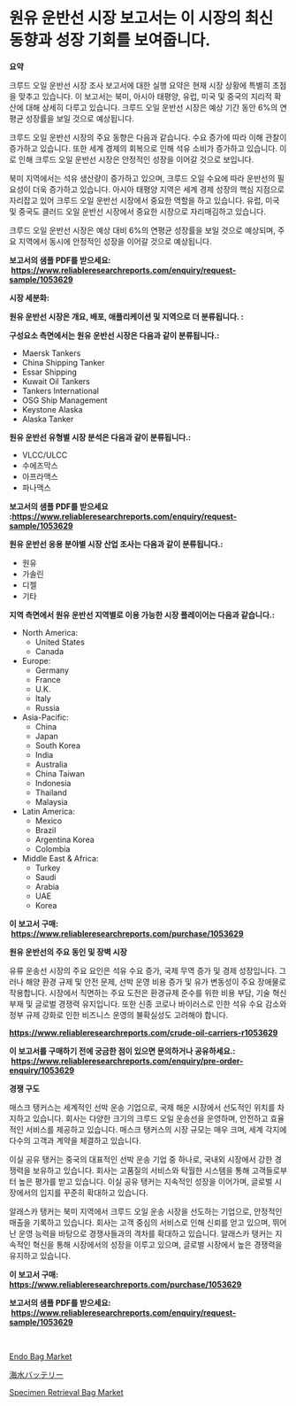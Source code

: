 <p><h1>원유 운반선 시장 보고서는 이 시장의 최신 동향과 성장 기회를 보여줍니다.</h1></p><p><strong>요약</strong></p>
<p><p>크루드 오일 운반선 시장 조사 보고서에 대한 실행 요약은 현재 시장 상황에 특별히 초점을 맞추고 있습니다. 이 보고서는 북미, 아시아 태평양, 유럽, 미국 및 중국의 지리적 확산에 대해 상세히 다루고 있습니다. 크루드 오일 운반선 시장은 예상 기간 동안 6%의 연평균 성장률을 보일 것으로 예상됩니다.</p><p>크루드 오일 운반선 시장의 주요 동향은 다음과 같습니다. 수요 증가에 따라 이해 관찰이 증가하고 있습니다. 또한 세계 경제의 회복으로 인해 석유 소비가 증가하고 있습니다. 이로 인해 크루드 오일 운반선 시장은 안정적인 성장을 이어갈 것으로 보입니다.</p><p>북미 지역에서는 석유 생산량이 증가하고 있으며, 크루드 오일 수요에 따라 운반선의 필요성이 더욱 증가하고 있습니다. 아시아 태평양 지역은 세계 경제 성장의 핵심 지점으로 자리잡고 있어 크루드 오일 운반선 시장에서 중요한 역할을 하고 있습니다. 유럽, 미국 및 중국도 클러드 오일 운반선 시장에서 중요한 시장으로 자리매김하고 있습니다.</p><p>크루드 오일 운반선 시장은 예상 대비 6%의 연평균 성장률을 보일 것으로 예상되며, 주요 지역에서 동시에 안정적인 성장을 이어갈 것으로 예상됩니다.</p></p>
<p><strong>보고서의 샘플 PDF를 받으세요: &nbsp;<a href="https://www.reliableresearchreports.com/enquiry/request-sample/1053629">https://www.reliableresearchreports.com/enquiry/request-sample/1053629</a></strong></p>
<p><strong>시장 세분화:</strong></p>
<p><strong> 원유 운반선 시장은 개요, 배포, 애플리케이션 및 지역으로 더 분류됩니다. :</strong></p>
<p><strong>구성요소 측면에서는 원유 운반선 시장은 다음과 같이 분류됩니다.:</strong></p>
<p><ul><li>Maersk Tankers</li><li>China Shipping Tanker</li><li>Essar Shipping</li><li>Kuwait Oil Tankers</li><li>Tankers International</li><li>OSG Ship Management</li><li>Keystone Alaska</li><li>Alaska Tanker</li></ul></p>
<p><strong> 원유 운반선 유형별 시장 분석은 다음과 같이 분류됩니다.:</strong></p>
<p><ul><li>VLCC/ULCC</li><li>수에즈막스</li><li>아프라맥스</li><li>파나맥스</li></ul></p>
<p><strong>보고서의 샘플 PDF를 받으세요 :<a href="https://www.reliableresearchreports.com/enquiry/request-sample/1053629">https://www.reliableresearchreports.com/enquiry/request-sample/1053629</a></strong></p>
<p><strong> 원유 운반선 응용 분야별 시장 산업 조사는 다음과 같이 분류됩니다.:</strong></p>
<p><ul><li>원유</li><li>가솔린</li><li>디젤</li><li>기타</li></ul></p>
<p><strong>지역 측면에서 원유 운반선 지역별로 이용 가능한 시장 플레이어는 다음과 같습니다.:</strong></p>
<p><ul>
    <li>
        North America:
        <ul>
            <li>United States</li>
            <li>Canada</li>
        </ul>
    </li>
    <li>
        Europe:
        <ul>
            <li>Germany</li>
            <li>France</li>
            <li>U.K.</li>
            <li>Italy</li>
            <li>Russia</li>
        </ul>
    </li>
    <li>
        Asia-Pacific:
        <ul>
            <li>China</li>
            <li>Japan</li>
            <li>South Korea</li>
            <li>India</li>
            <li>Australia</li>
            <li>China Taiwan</li>
            <li>Indonesia</li>
            <li>Thailand</li>
            <li>Malaysia</li>
        </ul>
    </li>
    <li>
        Latin America:
        <ul>
            <li>Mexico</li>
            <li>Brazil</li>
            <li>Argentina Korea</li>
            <li>Colombia</li>
        </ul>
    </li>
    <li>
        Middle East & Africa:
        <ul>
            <li>Turkey</li>
            <li>Saudi</li>
            <li>Arabia</li>
            <li>UAE</li>
            <li>Korea</li>
        </ul>
    </li>
    </ul></p>
<p><strong>이 보고서 구매: &nbsp;<a href="https://www.reliableresearchreports.com/purchase/1053629">https://www.reliableresearchreports.com/purchase/1053629</a></strong></p>
<p><strong>원유 운반선의 주요 동인 및 장벽 시장</strong></p>
<p><p>유류 운송선 시장의 주요 요인은 석유 수요 증가, 국제 무역 증가 및 경제 성장입니다. 그러나 해양 환경 규제 및 안전 문제, 선박 운영 비용 증가 및 유가 변동성이 주요 장애물로 작용합니다. 시장에서 직면하는 주요 도전은 환경규제 준수를 위한 비용 부담, 기술 혁신 부재 및 글로벌 경쟁력 유지입니다. 또한 신종 코로나 바이러스로 인한 석유 수요 감소와 정부 규제 강화로 인한 비즈니스 운영의 불확실성도 고려해야 합니다.</p></p>
<p><strong><a href="https://www.reliableresearchreports.com/crude-oil-carriers-r1053629">https://www.reliableresearchreports.com/crude-oil-carriers-r1053629</a></strong></p>
<p><strong>이 보고서를 구매하기 전에 궁금한 점이 있으면 문의하거나 공유하세요.: &nbsp;<a href="https://www.reliableresearchreports.com/enquiry/pre-order-enquiry/1053629">https://www.reliableresearchreports.com/enquiry/pre-order-enquiry/1053629</a></strong></p>
<p><strong>경쟁 구도</strong></p>
<p><p>매스크 탱커스는 세계적인 선박 운송 기업으로, 국제 해운 시장에서 선도적인 위치를 차지하고 있습니다. 회사는 다양한 크기의 크루드 오일 운송선을 운영하며, 안전하고 효율적인 서비스를 제공하고 있습니다. 매스크 탱커스의 시장 규모는 매우 크며, 세계 각지에 다수의 고객과 계약을 체결하고 있습니다.</p><p>이실 공유 탱커는 중국의 대표적인 선박 운송 기업 중 하나로, 국내외 시장에서 강한 경쟁력을 보유하고 있습니다. 회사는 고품질의 서비스와 탁월한 시스템을 통해 고객들로부터 높은 평가를 받고 있습니다. 이실 공유 탱커는 지속적인 성장을 이어가며, 글로벌 시장에서의 입지를 꾸준히 확대하고 있습니다.</p><p>알래스카 탱커는 북미 지역에서 크루드 오일 운송 시장을 선도하는 기업으로, 안정적인 매출을 기록하고 있습니다. 회사는 고객 중심의 서비스로 인해 신뢰를 얻고 있으며, 뛰어난 운영 능력을 바탕으로 경쟁사들과의 격차를 확대하고 있습니다. 알래스카 탱커는 지속적인 혁신을 통해 시장에서의 성장을 이루고 있으며, 글로벌 시장에서 높은 경쟁력을 유지하고 있습니다.</p></p>
<p><strong>이 보고서 구매: &nbsp; <a href="https://www.reliableresearchreports.com/purchase/1053629">https://www.reliableresearchreports.com/purchase/1053629</a></strong></p>
<p><strong>보고서의 샘플 PDF를 받으세요: &nbsp;<a href="https://www.reliableresearchreports.com/enquiry/request-sample/1053629">https://www.reliableresearchreports.com/enquiry/request-sample/1053629</a></strong><strong></strong></p>
<p>&nbsp;</p>
<p><p><a href="https://github.com/dimitrishawkinswaynenp91rgz/Market-Research-Report-List-2/blob/main/endo-bag-market.md">Endo Bag Market</a></p><p><a href="https://github.com/one-cool-chick/Market-Research-Report-List-1/blob/main/660621823544.md">海水バッテリー</a></p><p><a href="https://github.com/changoleonlaverguenzanoexiste/Market-Research-Report-List-2/blob/main/specimen-retrieval-bag-market.md">Specimen Retrieval Bag Market</a></p></p>